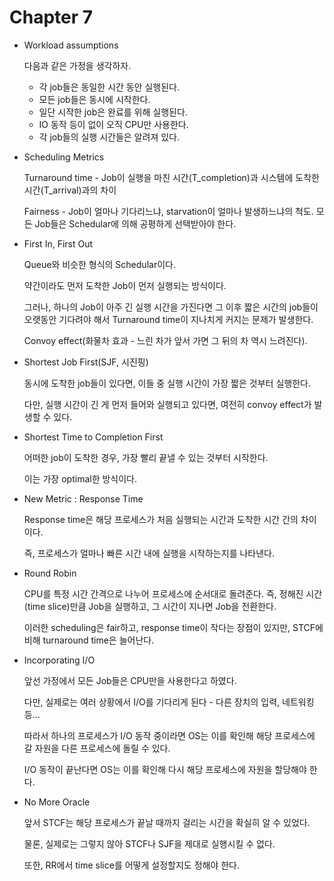 # Chapter 7

- Workload assumptions
    
    다음과 같은 가정을 생각하자.
    
    - 각 job들은 동일한 시간 동안 실행된다.
    - 모든 job들은 동시에 시작한다.
    - 일단 시작한 job은 완료를 위해 실행된다.
    - IO 동작 등이 없이 오직 CPU만 사용한다.
    - 각 job들의 실행 시간들은 알려져 있다.
- Scheduling Metrics
    
    Turnaround time - Job이 실행을 마친 시간(T_completion)과 시스템에 도착한 시간(T_arrival)과의 차이
    
    Fairness - Job이 얼마나 기다리느냐, starvation이 얼마나 발생하느냐의 척도. 모든 Job들은 Schedular에 의해 공평하게 선택받아야 한다.
    
- First In, First Out
    
    Queue와 비슷한 형식의 Schedular이다.
    
    약간이라도 먼저 도착한 Job이 먼저 실행되는 방식이다.
    
    그러나, 하나의 Job이 아주 긴 실행 시간을 가진다면 그 이후 짧은 시간의 job들이 오랫동안 기다려야 해서 Turnaround time이 지나치게 커지는 문제가 발생한다.
    
    Convoy effect(화물차 효과 - 느린 차가 앞서 가면 그 뒤의 차 역시 느려진다).
    
- Shortest Job First(SJF, 시진핑)
    
    동시에 도착한 job들이 있다면, 이들 중 실행 시간이 가장 짧은 것부터 실행한다.
    
    다만, 실행 시간이 긴 게 먼저 들어와 실행되고 있다면, 여전히 convoy effect가 발생할 수 있다.
    
- Shortest Time to Completion First
    
    어떠한 job이 도착한 경우, 가장 빨리 끝낼 수 있는 것부터 시작한다.
    
    이는 가장 optimal한 방식이다.
    
- New Metric : Response Time
    
    Response time은 해당 프로세스가 처음 실행되는 시간과 도착한 시간 간의 차이이다.
    
    즉, 프로세스가 얼마나 빠른 시간 내에 실행을 시작하는지를 나타낸다.
    
- Round Robin
    
    CPU를 특정 시간 간격으로 나누어 프로세스에 순서대로 돌려준다. 즉, 정해진 시간(time slice)만큼 Job을 실행하고, 그 시간이 지나면 Job을 전환한다.
    
    이러한 scheduling은 fair하고, response time이 작다는 장점이 있지만, STCF에 비해 turnaround time은 늘어난다.
    
- Incorporating I/O
    
    앞선 가정에서 모든 Job들은 CPU만을 사용한다고 하였다.
    
    다만, 실제로는 여러 상황에서 I/O를 기다리게 된다 - 다른 장치의 입력, 네트워킹 등…
    
    따라서 하나의 프로세스가 I/O 동작 중이라면 OS는 이를 확인해 해당 프로세스에 갈 자원을 다른 프로세스에 돌릴 수 있다.
    
    I/O 동작이 끝난다면 OS는 이를 확인해 다시 해당 프로세스에 자원을 할당해야 한다.
    
- No More Oracle
    
    앞서 STCF는 해당 프로세스가 끝날 때까지 걸리는 시간을 확실히 알 수 있었다.
    
    물론, 실제로는 그렇지 않아 STCF나 SJF을 제대로 실행시킬 수 없다.
    
    또한, RR에서 time slice를 어떻게 설정할지도 정해야 한다.